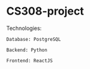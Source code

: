 # CS308-project


Technologies:

    Database: PostgreSQL
    
    Backend: Python
    
    Frontend: ReactJS
